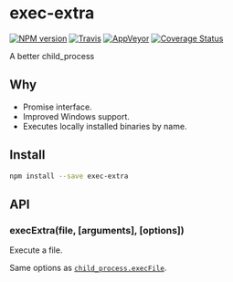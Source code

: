 exec-extra
===========

[![NPM version](https://img.shields.io/npm/v/exec-extra.svg?style=flat-square)](https://www.npmjs.com/package/exec-extra)
[![Travis](https://img.shields.io/travis/gucong3000/exec-extra.svg?&label=Linux)](https://travis-ci.org/gucong3000/exec-extra)
[![AppVeyor](https://img.shields.io/appveyor/ci/gucong3000/exec-extra.svg?&label=Windows)](https://ci.appveyor.com/project/gucong3000/exec-extra)
[![Coverage Status](https://img.shields.io/coveralls/gucong3000/exec-extra.svg)](https://coveralls.io/r/gucong3000/exec-extra)

A better child_process

## Why
- Promise interface.
- Improved Windows support.
- Executes locally installed binaries by name.

## Install

```bash
npm install --save exec-extra
```

## API

### execExtra(file, [arguments], [options])

Execute a file.

Same options as [`child_process.execFile`](https://nodejs.org/api/child_process.html#child_process_child_process_execfile_file_args_options_callback).

